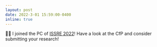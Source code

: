 ```yaml
---
layout: post
date: 2022-3-01 15:59:00-0400
inline: true
---
```


:man_technologist: I joined the PC of [ISSRE 2022](https://issre.net/)! Have a look at the CfP and consider submitting your research!